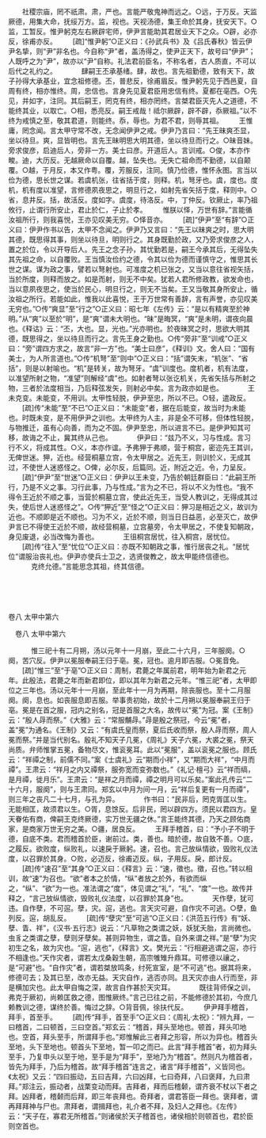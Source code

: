 <!-- { "loadSidebar": true } -->
　　社稷宗庙，罔不祇肃。肃，严也。言能严敬鬼神而远之。○远，于万反。天监厥德，用集大命，抚绥万方。监，视也。天视汤德，集王命於其身，抚安天下。○监，工暂反。惟尹躬克左右厥辟宅师，伊尹言能助其君居业天下之众。○辟，必亦反，徐甫亦反。 
　　[疏]“惟尹躬”○正义曰：《孙武兵书》及《吕氏春秋》皆云伊尹名挚，则“尹”非名也。今自称“尹”者，盖汤得之，使尹正天下，故号曰“伊尹”；人既呼之为“尹”，故亦以“尹”自称。礼法君前臣名，不称名者，古人质直，不可以后代之礼约之。
　
　　肆嗣王丕承基绪。肆，故也。言先祖勤德，致有天下，故子孙得大承基业，宜念祖修德。丕，普悲反，徐甫眉反。惟尹躬先见于西邑夏，自周有终，相亦惟终。周，忠信也。言身先见夏君臣用忠信有终。夏都在亳西。○先见，并如字，注同。其后嗣王，罔克有终，相亦罔终。言桀君臣灭先人之道德，不能终其业，以取亡。○相，悉亮反。嗣王戒哉！祗尔厥辟，辟不辟，忝厥祖。”以不终为戒慎之至，敬其君道，则能终。忝，辱也。为君不君，则辱其祖。 
　　王惟庸，罔念闻。言太甲守常不改，无念闻伊尹之戒。伊尹乃言曰：“先王昧爽丕显，坐以待旦。爽，显皆明也。言先王昧明思大明其德，坐以待旦而行之。○昧音妹。旁求俊彦，启迪后人，旁非一方。美士曰彦。开道后人。言训戒。○俊，本亦作畯。迪，大历反。无越厥命以自覆。越，坠失也。无失亡祖命而不勤德，以自颠覆。○越，于月反，本又作粤。覆，芳服反，注同。慎乃俭德，惟怀永图。言当以俭为德，思长世之谋。若虞机张，往省括于度，则释。机，弩牙也。虞，度也。度机，机有度以准望，言修德夙夜思之，明旦行之，如射先省矢括于度，释则中。○省，息井反。括，故活反。度如字。虞度，待洛反。中，丁仲反。钦厥止，率乃祖攸行，止谓行所安止，君止於仁，子止於孝。 
　　惟朕以怿，万世有辞。”言能循汝祖所行，则我喜悦，王亦见叹美无穷。○怿音亦。 
　　[疏]“伊尹”至“有辞”○正义曰：伊尹作书以告，太甲不念闻之。伊尹乃又言曰：“先王以昧爽之时，思大明其德，既思得其事，则坐以待旦，明则行之。其身既勤於政，又乃旁求俊彦之人，置之於位，令以开导后人。先王之念子孙，其忧勤若是，嗣王今承其后，无得坠失其先祖之命，以自覆败。王当慎汝俭约之德，令其以俭为德而谨慎守之，惟思其长世之谋。谋为政之事，譬若以弩射也。可准度之机已张之，又当以意往省视矢括，当於所度，则释而放之。如是而射，则无不中矣。犹若人君所修政教，欲发命也，当以意夙夜思之，使当於民心，明旦行之，则无不当矣。王又当敬其身所安止，循汝祖之所行。若能如此，惟我以此喜悦，王于万世常有善辞，言有声誉，亦见叹美无穷也。”○传“爽显”至“行之”○正义曰：昭七年《左传》云：“是以有精爽至於神明。”从“爽”以至於“明”，是“爽”谓未大明也。“昧”是晦冥，“爽”是未明，谓夜向晨也。《释诂》云：“丕，大也。显，光也。”光亦明也。於夜昧冥之时，思欲大明其德，既思得之，坐以待旦而行之。言先王身之勤也。○传“旁非”至“训戒”○正义曰：“旁”谓四方求之，故言“非一方”也。“美士曰彦”，《释训》文。舍人曰：“国有美士，为人所言道也。”○传“机弩”至“则中”○正义曰：“括”谓矢末，“机张”、“省括”，则是以射喻也。“机”是转关，故为弩牙。“虞”训度也。度机者，机有法度，以准望所射之物，“准望”则解经“虞”也。如射者弩以张讫机关，先省矢括与所射之物，三者於法度相当，乃后释弦发矢，则射必中矣。言为政亦如是也。
　
　　王未克变。未能变，不用训。太甲性轻脱，伊尹至忠，所以不已。○轻，遣政反。 
　　[疏]传“未能”至“不已”○正义曰：“未能变”者，据在后能变，故当时为未能也。时既未变，是不用伊尹之训也。太甲终为人主，非是全不可移，但体性轻脱，与物推迁，虽有心向善，而为之不固。伊尹至忠，所以进言不已。是伊尹知其可移，故诲之不止，冀其终从己也。
　
　　伊尹曰：“兹乃不义，习与性成。言习行不义，将成其性。○义，本亦作谊。予弗狎于弗顺，营于桐宫，密迩先王其训，无俾世迷。狎，近也。经营桐墓立宫，令太甲居之。近先王，则训於义，无成其过，不使世人迷惑怪之。○俾，必尔反，后篇同。近，附近之近。令，力呈反。 
　　[疏]“伊尹”至“世迷”○正义曰：伊尹以王未变，乃告於朝廷群臣曰：“此嗣王所行，乃是不义之事。习行此事，乃与性成。”言为之不已，将以不义为性也。“我不得令王近於不顺之事，当营於桐墓立宫，使此近先王，当受人教训之，无得成其过失，使后世人迷惑怪之”。○传“狎近”至“怪之”○正义曰：狎习是相近之义，故训为近也。不顺即是近不顺也。习为不义，近於不顺，则当日日益恶，必至灭亡，故伊尹言已不得使王近於不顺，故经营桐墓，立宫墓旁，令太甲居之，不使复知朝政，身见废退，必当改悔为善也。
　
　　王徂桐宫居忧，往入桐宫，居忧位。 
　　[疏]传“往入”至“忧位”○正义曰：亦既不知朝政之事，惟行居丧之礼。“居忧位”谓服治丧礼也。伊尹亦使兵士卫之，选贤俊教之，故太甲能终信德也。
　
　　克终允德。”言能思念其祖，终其信德。 

　

　 

卷八 太甲中第六 

　卷八 太甲中第六 　 

　
　　惟三祀十有二月朔，汤以元年十一月崩，至此二十六月，三年服阕。○阕，苦穴反。伊尹以冕服奉嗣王归于亳。冕，冠也。逾月即吉服。○冕音免。 
　　[疏]“惟三”至“于亳”○正义曰：周制，君薨之年属前君，明年始为新君之元年。此殷法，君薨之年而新君即位，即以其年为新君之元年。“惟三祀”者，太甲即位之三年也。汤以元年十一月崩，至此年十一月为再期，除丧服也。至十二月服阕。阕，息也。如丧服息即吉服。举事贵初始，故於十二月朔以冕服奉嗣王归于亳。冕是在首之服，冠内之别名，冠是首服之大名，故传以“冕”为冠。案《王制》云：“殷人冔而祭。”《大雅》云：“常服黼冔。”冔是殷之祭冠，今云“冕”者，盖“冕”为通名。《王制》又云：“有虞氏皇而祭，夏后氏收而祭，殷人冔而祭，周人冕而祭。”并是当代别名。殷礼不知天子几冕，《周礼》天子六冕，大裘之冕，祭天尚质。弁师惟掌五冕，备物尽文，惟衮冕耳。此以“冕服”，盖以衮冕之服也。顾氏云：“祥禫之制，前儒不同。”案《士虞礼》云“期而小祥”，又“期而大祥”，“中月而禫”。王肃云：“祥月之内又禫祭，服弥宽而变弥数也。”《礼记·檀弓》云“祥而缟，是月禫，徙月乐”。王肃云：“是祥之月而禫，禫之明月可以乐矣。”案此孔传云“二十六月，服阕”，则与王肃同。郑玄以中月为间一月，云“祥后复更有一月而禫”，则三年之丧凡二十七月，与孔为异。
　
　　作书曰：“民非后，罔克胥匡以生。无能相匡，故须君以生。○胥，息馀反。后非民，罔以辟四方。须民以君四方。皇天眷佑有商，俾嗣王克终厥德，实万世无疆之休。”言王能终其德，乃天之顾佑商家，是商家万世无穷之美。○疆，居良反。 
　　王拜手稽首，曰：“予小子不明于德，自底不类。君而稽首於臣，谢前过。类，善也。暗於德，故自致不善。○底，之履反。欲败度，纵败礼，以速戾于厥躬。速，召也。言己放纵情欲，毁败礼仪法度，以召罪於其身。○败，必迈反，徐甫迈反。纵，子用反。戾，郎计反。 
　　[疏]传“速召”至“其身”○正义曰：《释言》云：“速，徵也。徵，召也。”转以相训，故“速”为召也。“欲”者本之於情，“纵”者放之於外，有欲而纵之，“纵”、“欲”为一也。准法谓之“度”，体见谓之“礼”，“礼”、“度”一也。故传并释之，“言己放纵情欲，毁败礼仪法度，以召罪於其身”也。
　
　　天作孽，犹可违。自作孽，不可逭。孽，灾。逭，逃也。言天灾可避，自作灾不可逃。○孽，鱼列反。逭，胡乱反。 
　　[疏]传“孽灾”至“可逃”○正义曰：《洪范五行传》有“妖、孽、眚、祥”，《汉书·五行志》说云：“凡草物之类谓之妖，妖犹夭胎，言尚微也。虫豸之类谓之孽，孽则牙孽矣。甚则异物生，谓之眚。自外来谓之祥。”是“孽”为灾初生之名，故为灾也。“逭，逃也”，《释言》文。樊光云：“行相避逃谓之逭，亦行不相逢也。”天作灾者，谓若太戊桑穀生朝，高宗雊雉升鼎耳。可修德以禳之，是“可避”也。“自作灾”者，谓若桀放鸣条，纣死宣室，是“不可逃”也。据其将来，修德可去；及其已至，改亦无益。天灾自作，逃否亦同。且天灾亦由人行而至，非是横加灾也。此太甲自悔之深，故言自作甚於天灾耳。
　
　　既往背师保之训，弗克于厥初，尚赖匡救之德，图惟厥终。”言己已往之前，不能修德於其初，今庶几赖教训之德，谋终於善。悔过之辞。○背音佩，徐扶代反。 
　　伊尹拜手稽首，拜手，首至手。 
　　[疏]传“拜手，首至手”○正义曰：《周礼·太祝》：“辨九拜，一曰稽首，二曰顿首，三曰空首。”郑玄云：“稽首，拜头至地也。顿首，拜头叩地也。空首，拜头至手，所谓拜手也。”郑惟解此三者拜之形容，所以为异也。稽首头至地，头下至地也。顿首头下至地，暂一叩之而已。此言“拜手稽首”者，初为拜头至手，乃复申头以至于地，至手是为“拜手”，至地乃为“稽首”。然则凡为稽首者，皆先为拜手，乃后为稽首。故“拜手稽首”连言之，诸言“拜手稽首”，义皆同也。《太祝》又云：“四曰振动，五曰吉拜，六曰凶拜，七曰奇拜，八曰褒拜，九曰肃拜。”郑注云，振动者，战栗变动而拜。吉拜者，拜而后稽颡，谓齐衰不杖以下者之拜。凶拜者，稽颡而后拜，即三年丧拜也。奇拜者，谓君答臣一拜也。褒拜者，谓再拜拜神与尸也。肃拜者，谓揖拜也，礼介者不拜，及妇人之拜也。《左传》云：“天子在，寡君无所稽首。”则诸侯於天子稽首也，诸侯相於则顿首也，君於臣则空首也。
　
